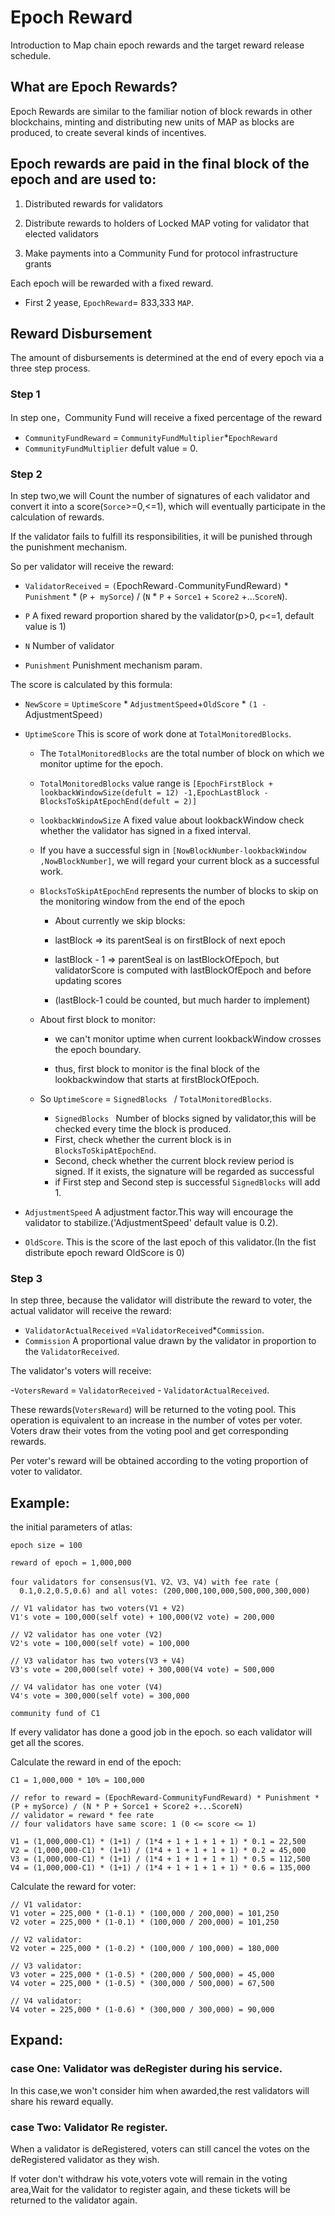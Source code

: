 # Epoch Reward

Introduction to Map chain epoch rewards and the target reward release schedule.

## What are Epoch Rewards?

Epoch Rewards are similar to the familiar notion of block rewards in other blockchains, minting and distributing new
units of MAP as blocks are produced, to create several kinds of incentives.

## Epoch rewards are paid in the final block of the epoch and are used to:

1. Distributed rewards for validators

2. Distribute rewards to holders of Locked MAP voting for validator that elected validators

3. Make payments into a Community Fund for protocol infrastructure grants

Each epoch will be rewarded with a fixed reward.

- First 2 yease, `EpochReward`= 833,333 `MAP`.


## Reward Disbursement

The amount of disbursements is determined at the end of every epoch via a three step process.

### Step 1

In step one，Community Fund will receive a fixed percentage of the reward

- `CommunityFundReward`  =  `CommunityFundMultiplier`*`EpochReward`
- `CommunityFundMultiplier` defult value = 0.

### Step 2

In step two,we will Count the number of signatures of each validator and convert it into a score(`Sorce`>=0,<=1), which
will eventually participate in the calculation of rewards.

If the validator fails to fulfill its responsibilities, it will be punished through the punishment mechanism.

So per validator will receive the reward:

- `ValidatorReceived` = `(`EpochReward`-`CommunityFundReward`)` \* `Punishment` \* (`P` +` mySorce`) / (`N` * `P` + `Sorce1` + `Score2` +...`ScoreN`).
  
- `P`   A fixed reward proportion shared by the validator(p>0, p<=1, default value is 1)
  
- `N`  Number of validator
  
- `Punishment`  Punishment mechanism param.

The score is calculated by this formula:

- `NewScore` = `UptimeScore` \* `AdjustmentSpeed`+`OldScore` \* `(1 - `AdjustmentSpeed`)`
  
- `UptimeScore` This is score of work done at `TotalMonitoredBlocks`.

  - The `TotalMonitoredBlocks` are the total number of block on which we monitor uptime for the epoch.
  
  - `TotalMonitoredBlocks` value range is  `[EpochFirstBlock + lookbackWindowSize(defult = 12) -1,EpochLastBlock - BlocksToSkipAtEpochEnd(defult = 2)]`
  
  - `lookbackWindowSize` A fixed value about lookbackWindow check whether the validator has signed in a fixed interval.
  - If you have a successful sign in `[NowBlockNumber-lookbackWindow ,NowBlockNumber]`, we will regard your current block as a successful work.
  
  - `BlocksToSkipAtEpochEnd` represents the number of blocks to skip on the monitoring window from the end of the
    epoch

    - About currently we skip blocks:
  
    - lastBlock => its parentSeal is on firstBlock of next epoch
  
    - lastBlock - 1 => parentSeal is on lastBlockOfEpoch, but validatorScore is computed with lastBlockOfEpoch and
      before updating scores

    - (lastBlock-1 could be counted, but much harder to implement)
  
  - About first block to monitor:
  
    - we can't monitor uptime when current lookbackWindow crosses the epoch boundary.
  
    - thus, first block to monitor is the final block of the lookbackwindow that starts at firstBlockOfEpoch.
  
  - So `UptimeScore` = `SignedBlocks ` / `TotalMonitoredBlocks`.
  
    - `SignedBlocks ` Number of blocks signed by validator,this will be checked every time the block is produced.
    - First, check whether the current block is in `BlocksToSkipAtEpochEnd`.
    - Second, check whether the current block review period is signed. If it exists, the signature will be regarded
      as successful
    - if First step and Second step is successful `SignedBlocks` will add 1.
- `AdjustmentSpeed`  A adjustment factor.This way will encourage the validator to stabilize.('AdjustmentSpeed' default value is 0.2).
- `OldScore`. This is the score of the last epoch of this validator.(In the fist distribute epoch reward OldScore is 0)

### Step 3

In step three, because the validator will distribute the reward to voter, the actual validator will receive the reward:

- `ValidatorActualReceived` =`ValidatorReceived`*`Commission`.
- `Commission` A proportional value drawn by the validator in proportion to the `ValidatorReceived`.

The validator's voters will receive:

-`VotersReward` = `ValidatorReceived` - `ValidatorActualReceived`.

These rewards(`VotersReward`) will be returned to the voting pool. This operation is equivalent to an increase in the number of votes per voter. Voters draw their votes from the voting pool and get corresponding rewards.

Per voter's reward will be obtained according to the voting proportion of voter to validator.

## Example:

the initial parameters of atlas:
```
epoch size = 100

reward of epoch = 1,000,000

four validators for consensus(V1、V2、V3、V4) with fee rate (
  0.1,0.2,0.5,0.6) and all votes: (200,000,100,000,500,000,300,000)

// V1 validator has two voters(V1 + V2)
V1's vote = 100,000(self vote) + 100,000(V2 vote) = 200,000

// V2 validator has one voter (V2)
V2's vote = 100,000(self vote) = 100,000

// V3 validator has two voters(V3 + V4)
V3's vote = 200,000(self vote) + 300,000(V4 vote) = 500,000

// V4 validator has one voter (V4)
V4's vote = 300,000(self vote) = 300,000

community fund of C1
```

If every validator has done a good job in the epoch. so each validator will get all the scores.

Calculate the reward in end of the epoch:
```
C1 = 1,000,000 * 10% = 100,000

// refor to reward = (EpochReward-CommunityFundReward) * Punishment * (P + mySorce) / (N * P + Sorce1 + Score2 +...ScoreN)
// validator = reward * fee rate
// four validators have same score: 1 (0 <= score <= 1)

V1 = (1,000,000-C1) * (1+1) / (1*4 + 1 + 1 + 1 + 1) * 0.1 = 22,500
V2 = (1,000,000-C1) * (1+1) / (1*4 + 1 + 1 + 1 + 1) * 0.2 = 45,000
V3 = (1,000,000-C1) * (1+1) / (1*4 + 1 + 1 + 1 + 1) * 0.5 = 112,500
V4 = (1,000,000-C1) * (1+1) / (1*4 + 1 + 1 + 1 + 1) * 0.6 = 135,000
```

Calculate the reward for voter:

```
// V1 validator:
V1 voter = 225,000 * (1-0.1) * (100,000 / 200,000) = 101,250
V2 voter = 225,000 * (1-0.1) * (100,000 / 200,000) = 101,250

// V2 validator:
V2 voter = 225,000 * (1-0.2) * (100,000 / 100,000) = 180,000

// V3 validator:
V3 voter = 225,000 * (1-0.5) * (200,000 / 500,000) = 45,000
V4 voter = 225,000 * (1-0.5) * (300,000 / 500,000) = 67,500

// V4 validator:
V4 voter = 225,000 * (1-0.6) * (300,000 / 300,000) = 90,000

```

## Expand:

### case One: Validator was deRegister during his service.

In this case,we won't consider him when awarded,the rest validators will share his reward equally.

### case Two: Validator Re register.

When a validator is deRegistered, voters can still cancel the votes on the deRegistered validator as they wish.

If voter don't withdraw his vote,voters vote will remain in the voting area,Wait for the validator to register again,
and these tickets will be returned to the validator again.
